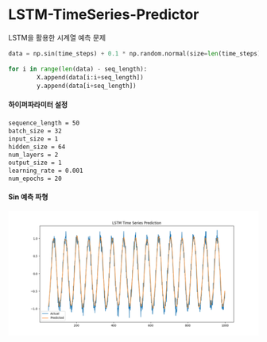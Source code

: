 # LSTM-TimeSeries-Predictor
LSTM을 활용한 시계열 예측 문제

```py
data = np.sin(time_steps) + 0.1 * np.random.normal(size=len(time_steps))
```

```py
for i in range(len(data) - seq_length):
        X.append(data[i:i+seq_length])
        y.append(data[i+seq_length]) 
```



#### 하이퍼파라미터 설정
```
sequence_length = 50
batch_size = 32
input_size = 1
hidden_size = 64
num_layers = 2
output_size = 1
learning_rate = 0.001
num_epochs = 20
```
#### Sin 예측 파형
![Plot](./outputs/plot.png)

#### 